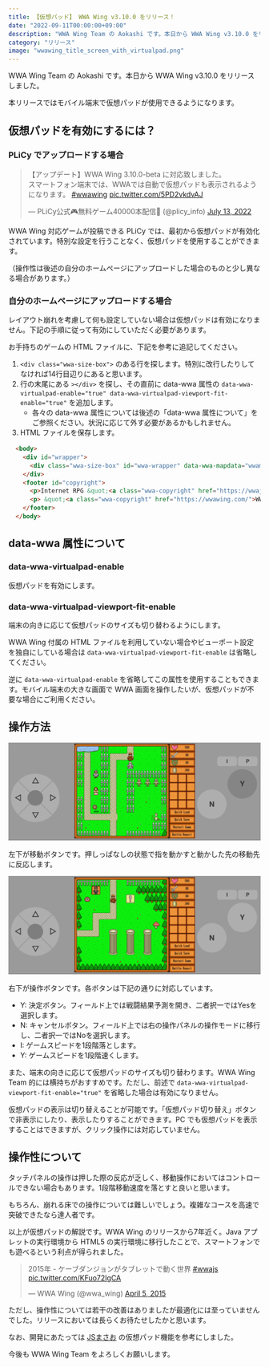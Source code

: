 ```yaml
---
title: 【仮想パッド】 WWA Wing v3.10.0 をリリース！
date: "2022-09-11T00:00:00+09:00"
description: "WWA Wing Team の Aokashi です。本日から WWA Wing v3.10.0 をリリースしました。本リリースではモバイルデバイスで仮想パッドが使用できるようになります。"
category: "リリース"
image: "wwawing_title_screen_with_virtualpad.png"
---
```


WWA Wing Team の Aokashi です。本日から WWA Wing v3.10.0 をリリースしました。

本リリースではモバイル端末で仮想パッドが使用できるようになります。

## 仮想パッドを有効にするには？

### PLiCy でアップロードする場合

<blockquote class="twitter-tweet"><p lang="ja" dir="ltr">【アップデート】WWA Wing 3.10.0-beta に対応致しました。<br>スマートフォン端末では、WWAでは自動で仮想パッドも表示されるようになります。 <a href="https://twitter.com/hashtag/wwawing?src=hash&amp;ref_src=twsrc%5Etfw">#wwawing</a> <a href="https://t.co/5PD2vkdvAJ">pic.twitter.com/5PD2vkdvAJ</a></p>&mdash; PLiCy公式🎮無料ゲーム40000本配信🎉 (@plicy_info) <a href="https://twitter.com/plicy_info/status/1547187358503964672?ref_src=twsrc%5Etfw">July 13, 2022</a></blockquote>

WWA Wing 対応ゲームが投稿できる PLiCy では、最初から仮想パッドが有効化されています。特別な設定を行うことなく、仮想パッドを使用することができます。

（操作性は後述の自分のホームページにアップロードした場合のものと少し異なる場合があります。）

### 自分のホームページにアップロードする場合

レイアウト崩れを考慮して何も設定していない場合は仮想パッドは有効になりません。下記の手順に従って有効にしていただく必要があります。

お手持ちのゲームの HTML ファイルに、下記を参考に追記してください。

1. `<div class="wwa-size-box">` のある行を探します。特別に改行したりしてなければ14行目辺りにあると思います。
2. 行の末尾にある `></div>` を探し、その直前に data-wwa 属性の `data-wwa-virtualpad-enable="true" data-wwa-virtualpad-viewport-fit-enable="true"` を追加します。
    - 各々の data-wwa 属性については後述の「data-wwa 属性について」をご参照ください。状況に応じて外す必要があるかもしれません。
3. HTML ファイルを保存します。

```html
  <body>
    <div id="wrapper">
      <div class="wwa-size-box" id="wwa-wrapper" data-wwa-mapdata="wwamap.dat" data-wwa-urlgate-enable="true" data-wwa-title-img="cover.gif" data-wwa-autosave="200" data-wwa-virtualpad-enable="true" data-wwa-virtualpad-viewport-fit-enable="true"></div>
    </div>
    <footer id="copyright">
      <p>Internet RPG &quot;<a class="wwa-copyright" href="https://wwajp.com/">World Wide Adventure</a>&quot; 1996-2016 &copy; NAO</p>
      <p> &quot;<a class="wwa-copyright" href="https://wwawing.com/">WWA Wing</a>&quot; 2013-2022 &copy; WWA Wing Team</p>
    </footer>
  </body>
```

## data-wwa 属性について

### data-wwa-virtualpad-enable

仮想パッドを有効にします。

### data-wwa-virtualpad-viewport-fit-enable

端末の向きに応じて仮想パッドのサイズも切り替わるようにします。

WWA Wing 付属の HTML ファイルを利用していない場合やビューポート設定を独自にしている場合は `data-wwa-virtualpad-viewport-fit-enable` は省略してください。

逆に `data-wwa-virtualpad-enable` を省略してこの属性を使用することもできます。モバイル端末の大きな画面で WWA 画面を操作したいが、仮想パッドが不要な場合にご利用ください。

## 操作方法

![wwawing_virtualpad_control_basic.gif](wwawing_virtualpad_control_basic.gif)

左下が移動ボタンです。押しっぱなしの状態で指を動かすと動かした先の移動先に反応します。

![wwawing_virtualpad_control_saving.gif](wwawing_virtualpad_control_saving.gif)

右下が操作ボタンです。各ボタンは下記の通りに対応しています。

- Y: 決定ボタン。フィールド上では戦闘結果予測を開き、二者択一ではYesを選択します。
- N: キャンセルボタン。フィールド上では右の操作パネルの操作モードに移行し、二者択一ではNoを選択します。
- I: ゲームスピードを1段階落とします。
- Y: ゲームスピードを1段階速くします。

また、端末の向きに応じて仮想パッドのサイズも切り替わります。WWA Wing Team 的には横持ちがおすすめです。ただし、前述で `data-wwa-virtualpad-viewport-fit-enable="true"` を省略した場合は有効になりません。

仮想パッドの表示は切り替えることが可能です。「仮想パッド切り替え」ボタンで非表示にしたり、表示したりすることができます。PC でも仮想パッドを表示することはできますが、クリック操作には対応していません。

## 操作性について

タッチパネルの操作は押した際の反応が乏しく、移動操作においてはコントロールできない場合もあります。1段階移動速度を落とすと良いと思います。

もちろん、崩れる床での操作については難しいでしょう。複雑なコースを高速で突破できたなら達人者です。

以上が仮想パッドの解説です。WWA Wing のリリースから7年近く。Java アプレットの実行環境から HTML5 の実行環境に移行したことで、スマートフォンでも遊べるという利点が得られました。

<blockquote class="twitter-tweet"><p lang="ja" dir="ltr">2015年 - ケーブダンジョンがタブレットで動く世界 <a href="https://twitter.com/hashtag/wwajs?src=hash&amp;ref_src=twsrc%5Etfw">#wwajs</a> <a href="http://t.co/KFuo72IgCA">pic.twitter.com/KFuo72IgCA</a></p>&mdash; WWA Wing (@wwa_wing) <a href="https://twitter.com/wwa_wing/status/584684483728650241?ref_src=twsrc%5Etfw">April 5, 2015</a></blockquote>

ただし、操作性については若干の改善はありましたが最適化には至っていませんでした。リリースにおいては長らくお待たせしたかと思います。

なお、開発にあたっては [JSまさお](https://ryo-9399.github.io/) の仮想パッド機能を参考にしました。

今後も WWA Wing Team をよろしくお願いします。
